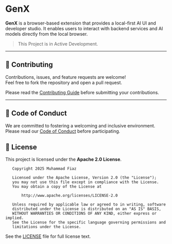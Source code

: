# GenX

**GenX** is a browser-based extension that provides a local-first AI UI and developer studio. It enables users to interact with backend services and AI models directly from the local browser.

> This Project is in Active Development.

---

## 🤝 Contributing

Contributions, issues, and feature requests are welcome!  
Feel free to fork the repository and open a pull request.

Please read the [Contributing Guide](CONTRIBUTING.md) before submitting your contributions.

---

## 📜 Code of Conduct

We are committed to fostering a welcoming and inclusive environment.  
Please read our [Code of Conduct](CODE_OF_CONDUCT.md) before participating.

## 📄 License

This project is licensed under the **Apache 2.0 License**.

```text
   Copyright 2025 Muhammad Fiaz

   Licensed under the Apache License, Version 2.0 (the "License");
   you may not use this file except in compliance with the License.
   You may obtain a copy of the License at

       http://www.apache.org/licenses/LICENSE-2.0

   Unless required by applicable law or agreed to in writing, software
   distributed under the License is distributed on an "AS IS" BASIS,
   WITHOUT WARRANTIES OR CONDITIONS OF ANY KIND, either express or implied.
   See the License for the specific language governing permissions and
   limitations under the License.
```

See the [LICENSE](LICENSE) file for full license text.
